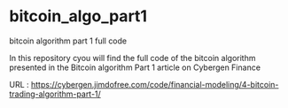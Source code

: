 # bitcoin_algo_part1
bitcoin algorithm part 1 full code

In this repository cyou will find the full code of the bitcoin algorithm presented in the Bitcoin algorithm Part 1 article 
on Cybergen Finance 

URL : https://cybergen.jimdofree.com/code/financial-modeling/4-bitcoin-trading-algorithm-part-1/


